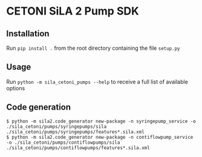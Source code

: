 # CETONI SiLA 2 Pump SDK
## Installation
Run `pip install .` from the root directory containing the file `setup.py`

## Usage
Run `python -m sila_cetoni_pumps --help` to receive a full list of available options

## Code generation
```console
$ python -m sila2.code_generator new-package -n syringepump_service -o ./sila_cetoni/pumps/syringepumps/sila ./sila_cetoni/pumps/syringepumps/features*.sila.xml
$ python -m sila2.code_generator new-package -n contiflowpump_service -o ./sila_cetoni/pumps/contiflowpumps/sila ./sila_cetoni/pumps/contiflowpumps/features*.sila.xml
```
